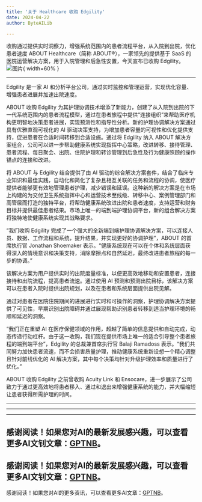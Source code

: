 ```yaml
---
title: '关于 Healthcare 收购 Edgility'
date: 2024-04-22
author: ByteAILib

---
```


收购通过提供实时洞察力，增强系统范围内的患者流程平台，从入院到出院，优化患者速度
ABOUT Healthcare（简称 ABOUT®），一家领先的提供基于 SaaS 的医院运营解决方案，用于入院管理和后急性安置，今天宣布已收购 Edgility。![图片](https://ai-techpark.com/wp-content/uploads/2024/04/ABOUT-Healthcare-960x540.jpg){ width=60% }

---
Edgility 是一家 AI 和分析平台公司，通过实时监控和管理运营，实现优化容量、增强患者进展并加速出院速度。

ABOUT 收购 Edgility 为其护理协调技术增添了新能力，创建了从入院到出院的下一代系统范围内的患者流程模型，通过在患者旅程中提供“连接组织”来帮助医疗机构更明智地决策患者进展，实现预测性和指导性分析。新的护理协调解决方案通过具有优雅直观可视化的 AI 驱动决策支持，为增加患者容量的可视性和优化提供支持，促进患者在合适时间转移到合适设施。通过将 Edgility 纳入 ABOUT 解决方案组合，公司可以进一步帮助健康系统实现指挥中心策略，改进转移、接待管理、患者流程、每日聚会、出院、住院护理和转诊管理到后急性及行为健康照顾的操作锚点的连接和改进。

将 ABOUT 与 Edgility 结合提供了由 AI 驱动的综合解决方案套件，结合了临床专业知识和最佳实践，自动化和简化了复杂且相互关联的任务和流程的协调，使医疗提供者能够更有效地管理患者护理，减少错误和延误。这种新的解决方案是在市场上构建的为交付卫生系统指挥中心和运营技术至线级、转移中心、案例管理部门和高管层而打造的独特平台，将帮助健康系统改进出院和患者速度，支持运营和财务目标并提供最佳患者结果。市场上唯一的端到端护理协调平台，新的组合解决方案将独特地使健康系统实现其战略要求。

“我们收购 Edgility 完成了一个强大的全新端到端护理协调解决方案，可以连接人员、数据、工作流程和系统，提升结果，并实现更好的协调护理”，ABOUT 的首席执行官 Jonathan Shoemaker 表示。“健康系统现在可以在个体和系统层面获得深入的情境意识和决策支持，消除摩擦点和自然延迟，最终改进患者旅程的每一步的协调。”

该解决方案为用户提供实时的出院度量标准，以便更高效地移动和安置患者，连接接待和出院流程，提高患者流速。通过使用 AI 预测和预测出院目标，该解决方案可以在患者入院时提供出院规划，以及在患者和系统层面提供出院见解。

通过对患者在医院住院期间的进展进行实时和可操作的洞察，护理协调解决方案提供了可见性，早期识别出院障碍并通过展现帮助识别患者转移到适当护理环境的畅顺和延迟的洞察。

“我们正在重塑 AI 在医疗保健领域的作用，超越了简单的信息提供和自动完成，动态传递行动杠杆。由于这一收购，我们现在提供市场上唯一的适合引导整个患者旅程的端到端平台”，Edgility 的总裁兼首席执行官 Balaji Ramadoss 表示。“我们共同努力加快患者流速，而不会损害质量护理，推动健康系统重新设想一个精心调整且针对前线优化的 AI 解决方案，其中每个决策均针对升级护理效率和质量进行了优化。”

ABOUT 收购 Edgility 之前曾收购 Acuity Link 和 Ensocare，进一步展示了公司致力于通过更高效地将患者移入、通过和退出来增强健康系统的能力，并大幅缩短让患者获得所需护理的时间。


---
---

---
感谢阅读！如果您对AI的最新发展感兴趣，可以查看更多AI文钊文章：[GPTNB](https://gptnb.com)。
---
感谢阅读！如果您对AI的最新发展感兴趣，可以查看更多AI文钊文章：[GPTNB](https://gptnb.com)。
---
感谢阅读！如果您对AI的更多资讯，可以查看更多AI文章：[GPTNB](https://gptnb.com)。